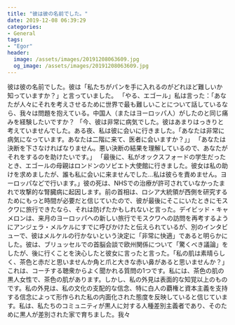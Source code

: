 ```yaml
---
title: "彼は彼の名前でした。"
date: 2019-12-08 06:39:29
categories:
- General
tags:
- "Egor"
header:
  image: /assets/images/20191208063609.jpg
  og_image: /assets/images/20191208063609.jpg
---
```


彼は彼の名前でした。彼は「私たちがパンを手に入れるのがどれほど難しいか知っていますか？」と言っていました。 「やる、エゴール」私は言った：「あなたが人々にそれを考えさせるために世界で最も難しいことについて話しているなら、我々は問題を抱えている。中国人（またはヨーロッパ人）がしたのと同じ痛みを経験したいですか？ 「今、彼は非常に病気でした。彼はあまりはっきりと考えていませんでした。ある夜、私は彼に会いに行きました。「あなたは非常に病気になっています。あなたは二階に来て、医者に会いますか？」」 「あなたは決断を下さなければなりません。悪い決断の結果を理解しているので、あなたがそれをするのを助けたいです。」 「最後に、私がオックスフォードの学生だったとき、エゴールの母親はロンドンのソビエト大使館に行きました。彼女は私の助けを求めましたが、誰も私に会いに来ませんでした…私は彼らを責めません。ヨーロッパなどで行います。」彼の死は、NHSでの治療が許可されていなかったまれで攻撃的な腎臓病に起因します。前の首相は、ロシア大統領が西側を研究するためにもっと時間が必要だと信じていたので、彼が最後にそこにいたときにモスクワに旅行できたなら、それは防げたかもしれないと言った。デイビッド・キャメロンは、来月のヨーロッパへの新しい旅行でモスクワへの訪問を再考するようにアンジェラ・メルケルにすでに呼びかけたと伝えられているが、別のインタビューで、彼はメルケルの行かないという決定に「非常に快適」であると明らかにした。彼は、ブリュッセルでの首脳会談で欧州関係について「驚くべき議論」をしたが、後に行くことを決心したと彼女に言ったと言った。「私の肌は素晴らしく、茶色と赤だと思いませんか角と爪と大きな赤い鼻があると思いませんか？」これは、コーチする聴衆からよく聞かれる質問の1つです。私には、茶色の肌の黒人女性で、茶色の肌があります。しかし、私の外見は表面的な知覚以上のものです。私の外見は、私の文化の支配的な信念、特に白人の覇権と資本主義を支持する信念によって形作られた私の内面化された態度を反映していると信じています。私は、私たちのコミュニティが黒人に対する人種差別主義者であり、そのために黒人が差別された家で育ちました。我々

